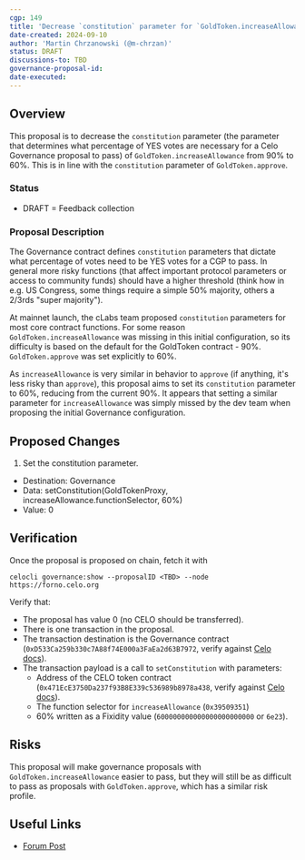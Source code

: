 ```yaml
---
cgp: 149
title: 'Decrease `constitution` parameter for `GoldToken.increaseAllowance`'
date-created: 2024-09-10
author: 'Martin Chrzanowski (@m-chrzan)'
status: DRAFT
discussions-to: TBD
governance-proposal-id:
date-executed:
---
```


## Overview

This proposal is to decrease the `constitution` parameter (the parameter that
determines what percentage of YES votes are necessary for a Celo Governance
proposal to pass) of `GoldToken.increaseAllowance` from 90% to 60%. This is in
line with the `constitution` parameter of `GoldToken.approve`.

### Status

- DRAFT = Feedback collection

### Proposal Description

The Governance contract defines `constitution` parameters that dictate what
percentage of votes need to be YES votes for a CGP to pass. In general more
risky functions (that affect important protocol parameters or access to
community funds) should have a higher threshold (think how in e.g. US Congress,
some things require a simple 50% majority, others a 2/3rds "super majority").

At mainnet launch, the cLabs team proposed `constitution` parameters for most
core contract functions. For some reason `GoldToken.increaseAllowance` was
missing in this initial configuration, so its difficulty is based on the default
for the GoldToken contract - 90%. `GoldToken.approve` was set explicitly to 60%.

As `increaseAllowance` is very similar in behavior to `approve` (if anything,
it's less risky than `approve`), this proposal aims to set its `constitution`
parameter to 60%, reducing from the current 90%. It appears that setting a
similar parameter for `increaseAllowance` was simply missed by the dev team when
proposing the initial Governance configuration.

## Proposed Changes

1. Set the constitution parameter.
  - Destination: Governance
  - Data: setConstitution(GoldTokenProxy, increaseAllowance.functionSelector, 60%)
  - Value: 0

## Verification

Once the proposal is proposed on chain, fetch it with

    celocli governance:show --proposalID <TBD> --node https://forno.celo.org

Verify that:

- The proposal has value 0 (no CELO should be transferred).
- There is one transaction in the proposal.
- The transaction destination is the Governance contract
  (`0xD533Ca259b330c7A88f74E000a3FaEa2d63B7972`, verify against [Celo
docs](https://docs.celo.org/contract-addresses)).
- The transaction payload is a call to `setConstitution` with parameters:
    - Address of the CELO token contract
      (`0x471EcE3750Da237f93B8E339c536989b8978a438`, verify against [Celo
docs](https://docs.celo.org/token-addresses)).
    - The function selector for `increaseAllowance` (`0x39509351`)
    - 60% written as a Fixidity value (`600000000000000000000000` or `6e23`).

## Risks

This proposal will make governance proposals with `GoldToken.increaseAllowance`
easier to pass, but they will still be as difficult to pass as proposals with
`GoldToken.approve`, which has a similar risk profile.

## Useful Links

* [Forum Post](TBD)
